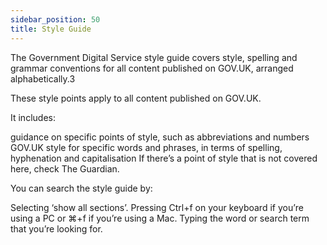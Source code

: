 ```yaml
---
sidebar_position: 50
title: Style Guide
---
```


The Government Digital Service style guide covers style, spelling and grammar conventions for all content published on GOV.UK, arranged alphabetically.3

These style points apply to all content published on GOV.UK.

It includes:

guidance on specific points of style, such as abbreviations and numbers
GOV.UK style for specific words and phrases, in terms of spelling, hyphenation and capitalisation
If there’s a point of style that is not covered here, check The Guardian.

You can search the style guide by:

Selecting ‘show all sections’.
Pressing Ctrl+f on your keyboard if you’re using a PC or ⌘+f if you’re using a Mac.
Typing the word or search term that you’re looking for.